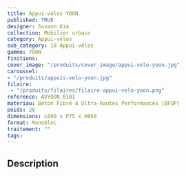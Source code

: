 ```yaml
---
title: Appui-vélos YOON 
published: TRUE
designer: Sovann Kim
collection: Mobilier urbain
category: Appui-vélos 
sub_category: 18 Appui-vélos
gamme: YOON 
finitions: 
cover_image: "/produits/cover_image/appui-velo-yoon.jpg"
caroussel: 
- "/produits/appuis-velo-yoon.jpg"
filaire: 
 - "/produits/filaires/filaire-appui-velo-yoon.png"
reference: AVYOON_0101
materiau: Béton Fibré à Ultra-hautes Performances (BFUP)
poids: 28
dimensions: L600 x P75 x H850 
format: Monobloc
traitement: ""
tags: 
---
```


## Description
